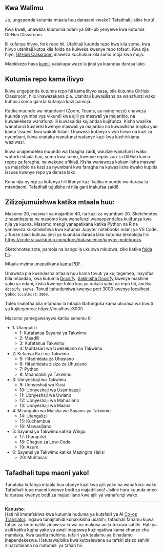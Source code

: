 <!--
CO_OP_TRANSLATOR_METADATA:
{
  "original_hash": "87f157ea00d36c1d12c14390d9852b50",
  "translation_date": "2025-08-26T14:21:43+00:00",
  "source_file": "for-teachers.md",
  "language_code": "sw"
}
-->
## Kwa Walimu

Je, ungependa kutumia mtaala huu darasani kwako? Tafadhali jisikie huru!

Kwa kweli, unaweza kuutumia ndani ya GitHub yenyewe kwa kutumia GitHub Classroom.

Ili kufanya hivyo, fork repo hii. Utahitaji kuunda repo kwa kila somo, kwa hivyo utahitaji kutoa kila folda na kuiweka kwenye repo tofauti. Kwa njia hiyo, [GitHub Classroom](https://classroom.github.com/classrooms) inaweza kuchukua kila somo moja kwa moja.

Maelekezo haya [kamili](https://github.blog/2020-03-18-set-up-your-digital-classroom-with-github-classroom/) yatakupa wazo la jinsi ya kuandaa darasa lako.

## Kutumia repo kama ilivyo

Ikiwa ungependa kutumia repo hii kama ilivyo sasa, bila kutumia GitHub Classroom, hilo linawezekana pia. Utahitaji kuwasiliana na wanafunzi wako kuhusu somo gani la kufanyia kazi pamoja.

Katika muundo wa mtandaoni (Zoom, Teams, au nyinginezo) unaweza kuunda vyumba vya vikundi kwa ajili ya maswali ya majaribio, na kuwaelekeza wanafunzi ili kuwasaidia kujiandaa kujifunza. Kisha waalike wanafunzi kushiriki kwenye maswali ya majaribio na kuwasilisha majibu yao kama 'issues' kwa wakati fulani. Unaweza kufanya vivyo hivyo na kazi za nyumbani, ikiwa unataka wanafunzi wafanye kazi kwa kushirikiana waziwazi.

Ikiwa unapendelea muundo wa faragha zaidi, waulize wanafunzi wako wafork mtaala huu, somo kwa somo, kwenye repos zao za GitHub kama repos za faragha, na wakupe ufikiaji. Kisha wanaweza kukamilisha maswali ya majaribio na kazi za nyumbani kwa faragha na kuwasilisha kwako kupitia issues kwenye repo ya darasa lako.

Kuna njia nyingi za kufanya hili lifanye kazi katika muundo wa darasa la mtandaoni. Tafadhali tujulishe ni njia gani inakufaa zaidi!

## Zilizojumuishwa katika mtaala huu:

Masomo 20, maswali ya majaribio 40, na kazi za nyumbani 20. Sketchnotes zinaambatana na masomo kwa wanafunzi wanaopendelea kujifunza kwa njia ya kuona. Masomo mengi yanapatikana katika Python na R na yanaweza kukamilishwa kwa kutumia Jupyter notebooks ndani ya VS Code. Jifunze zaidi kuhusu jinsi ya kuandaa darasa lako kutumia teknolojia hii: https://code.visualstudio.com/docs/datascience/jupyter-notebooks.

Sketchnotes zote, pamoja na bango la ukubwa mkubwa, ziko katika [folda hii](../../sketchnotes).

Mtaala mzima unapatikana [kama PDF](../../pdf/readme.pdf).

Unaweza pia kuendesha mtaala huu kama tovuti ya kujitegemea, inayofaa bila mtandao, kwa kutumia [Docsify](https://docsify.js.org/#/). [Sakinisha Docsify](https://docsify.js.org/#/quickstart) kwenye mashine yako ya ndani, kisha kwenye folda kuu ya nakala yako ya repo hii, andika `docsify serve`. Tovuti itahudumiwa kwenye port 3000 kwenye localhost yako: `localhost:3000`.

Toleo linalofaa bila mtandao la mtaala litafunguka kama ukurasa wa tovuti ya kujitegemea: https://localhost:3000

Masomo yamegawanywa katika sehemu 6:

- 1: Utangulizi
    - 1: Kufafanua Sayansi ya Takwimu
    - 2: Maadili
    - 3: Kufafanua Takwimu
    - 4: Muhtasari wa Uwezekano na Takwimu
- 2: Kufanya Kazi na Takwimu
    - 5: Hifadhidata za Uhusiano
    - 6: Hifadhidata zisizo za Uhusiano
    - 7: Python
    - 8: Maandalizi ya Takwimu
- 3: Uonyeshaji wa Takwimu
    - 9: Uonyeshaji wa Kiasi
    - 10: Uonyeshaji wa Usambazaji
    - 11: Uonyeshaji wa Uwiano
    - 12: Uonyeshaji wa Mahusiano
    - 13: Uonyeshaji wa Maana
- 4: Mzunguko wa Maisha wa Sayansi ya Takwimu
    - 14: Utangulizi
    - 15: Kuchambua
    - 16: Mawasiliano
- 5: Sayansi ya Takwimu katika Wingu
    - 17: Utangulizi
    - 18: Chaguo za Low-Code
    - 19: Azure
- 6: Sayansi ya Takwimu katika Mazingira Halisi
    - 20: Muhtasari

## Tafadhali tupe maoni yako!

Tunataka kufanya mtaala huu ufanye kazi kwa ajili yako na wanafunzi wako. Tafadhali tupe maoni kwenye bodi za majadiliano! Jisikie huru kuunda eneo la darasa kwenye bodi za majadiliano kwa ajili ya wanafunzi wako.

---

**Kanusho**:  
Hati hii imetafsiriwa kwa kutumia huduma ya kutafsiri ya AI [Co-op Translator](https://github.com/Azure/co-op-translator). Ingawa tunajitahidi kuhakikisha usahihi, tafadhali fahamu kuwa tafsiri za kiotomatiki zinaweza kuwa na makosa au kutokuwa sahihi. Hati ya asili katika lugha yake ya awali inapaswa kuzingatiwa kama chanzo cha mamlaka. Kwa taarifa muhimu, tafsiri ya kitaalamu ya binadamu inapendekezwa. Hatutawajibika kwa kutoelewana au tafsiri zisizo sahihi zinazotokana na matumizi ya tafsiri hii.